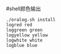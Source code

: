 #shell颜色输出

```shell
./oralog.sh install
logred red
loggreen green
logyellow yellow
logwhite white
logblue blue
```

